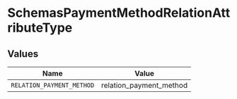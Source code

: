 # SchemasPaymentMethodRelationAttributeType


## Values

| Name                      | Value                     |
| ------------------------- | ------------------------- |
| `RELATION_PAYMENT_METHOD` | relation_payment_method   |